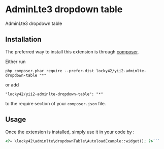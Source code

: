 AdminLte3 dropdown table
========================
AdminLte3 dropdown table

Installation
------------

The preferred way to install this extension is through [composer](http://getcomposer.org/download/).

Either run

```
php composer.phar require --prefer-dist locky42/yii2-adminlte-dropdown-table "*"
```

or add

```
"locky42/yii2-adminlte-dropdown-table": "*"
```

to the require section of your `composer.json` file.


Usage
-----

Once the extension is installed, simply use it in your code by  :

```php
<?= \locky42\adminlte\dropdownTable\AutoloadExample::widget(); ?>```